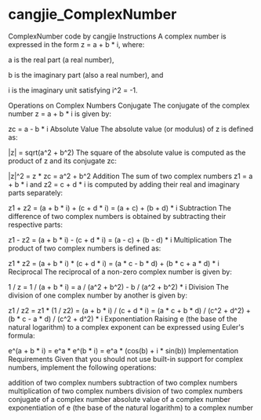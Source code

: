 # cangjie_ComplexNumber
ComplexNumber code by cangjie
Instructions
A complex number is expressed in the form z = a + b * i, where:

a is the real part (a real number),

b is the imaginary part (also a real number), and

i is the imaginary unit satisfying i^2 = -1.

Operations on Complex Numbers
Conjugate
The conjugate of the complex number z = a + b * i is given by:

zc = a - b * i
Absolute Value
The absolute value (or modulus) of z is defined as:

|z| = sqrt(a^2 + b^2)
The square of the absolute value is computed as the product of z and its conjugate zc:

|z|^2 = z * zc = a^2 + b^2
Addition
The sum of two complex numbers z1 = a + b * i and z2 = c + d * i is computed by adding their real and imaginary parts separately:

z1 + z2 = (a + b * i) + (c + d * i)
        = (a + c) + (b + d) * i
Subtraction
The difference of two complex numbers is obtained by subtracting their respective parts:

z1 - z2 = (a + b * i) - (c + d * i)
        = (a - c) + (b - d) * i
Multiplication
The product of two complex numbers is defined as:

z1 * z2 = (a + b * i) * (c + d * i)
        = (a * c - b * d) + (b * c + a * d) * i
Reciprocal
The reciprocal of a non-zero complex number is given by:

1 / z = 1 / (a + b * i)
      = a / (a^2 + b^2) - b / (a^2 + b^2) * i
Division
The division of one complex number by another is given by:

z1 / z2 = z1 * (1 / z2)
        = (a + b * i) / (c + d * i)
        = (a * c + b * d) / (c^2 + d^2) + (b * c - a * d) / (c^2 + d^2) * i
Exponentiation
Raising e (the base of the natural logarithm) to a complex exponent can be expressed using Euler's formula:

e^(a + b * i) = e^a * e^(b * i)
              = e^a * (cos(b) + i * sin(b))
Implementation Requirements
Given that you should not use built-in support for complex numbers, implement the following operations:

addition of two complex numbers
subtraction of two complex numbers
multiplication of two complex numbers
division of two complex numbers
conjugate of a complex number
absolute value of a complex number
exponentiation of e (the base of the natural logarithm) to a complex number

